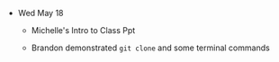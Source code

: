 - Wed May 18

  - Michelle's Intro to Class Ppt

  - Brandon demonstrated `git clone` and some terminal commands
